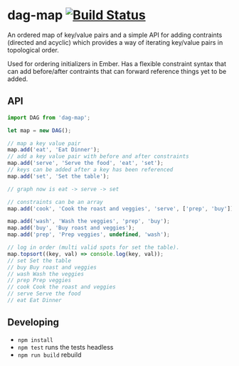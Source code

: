 # dag-map [![Build Status](https://travis-ci.org/krisselden/dag-map.png?branch=master)](https://travis-ci.org/krisselden/dag-map)

An ordered map of key/value pairs and a simple API for adding contraints
(directed and acyclic) which provides a way of iterating key/value pairs
in topological order.

Used for ordering initializers in Ember.  Has a flexible constraint syntax
that can add before/after contraints that can forward reference things
yet to be added.

## API

```js
import DAG from 'dag-map';

let map = new DAG();

// map a key value pair
map.add('eat', 'Eat Dinner');
// add a key value pair with before and after constraints
map.add('serve', 'Serve the food', 'eat', 'set');
// keys can be added after a key has been referenced
map.add('set', 'Set the table');

// graph now is eat -> serve -> set

// constraints can be an array
map.add('cook', 'Cook the roast and veggies', 'serve', ['prep', 'buy']);

map.add('wash', 'Wash the veggies', 'prep', 'buy');
map.add('buy', 'Buy roast and veggies');
map.add('prep', 'Prep veggies', undefined, 'wash');

// log in order (multi valid spots for set the table).
map.topsort((key, val) => console.log(key, val));
// set Set the table
// buy Buy roast and veggies
// wash Wash the veggies
// prep Prep veggies
// cook Cook the roast and veggies
// serve Serve the food
// eat Eat Dinner
```

## Developing

* `npm install`
* `npm test` runs the tests headless
* `npm run build` rebuild
